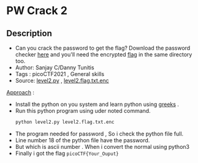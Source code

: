 # PW Crack 2

## Description
- Can you crack the password to get the flag? Download the password checker [here](./level1.py) and you'll need the encrypted [flag](./level1.flag.txt.enc) in the same directory too.
- Author: Sanjay C/Danny Tunitis
- Tags  : picoCTF2021 , General skills
- Source: [level2.py](level2.py) , [level2.flag.txt.enc](./level2.flag.txt.enc)

<ins>Approach</ins> :
- Install the python on you system and learn python using [greeks](./https://www.geeksforgeeks.org/python-programming-language/) .
- Run this python program using uder noted command.
   ```python
   python level2.py level2.flag.txt.enc
   ```
- The program needed for password , So i check the python file full.
- Line number 18 of the python file have the password.
- But which is ascii number . When i convert the normal using python3
- Finally i got the flag `picoCTF{Your_Ouput}`
